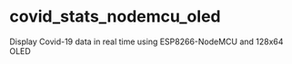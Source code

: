 # covid_stats_nodemcu_oled
 Display Covid-19 data in real time using ESP8266-NodeMCU and 128x64 OLED
